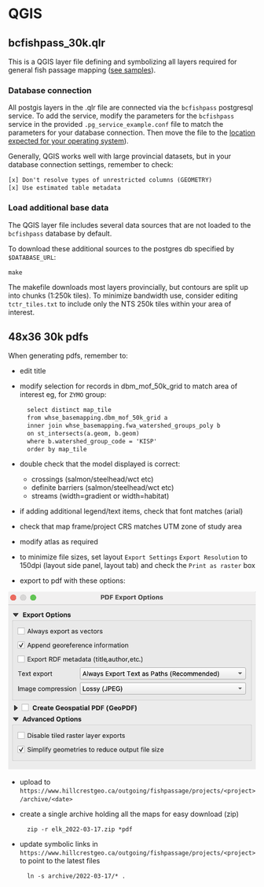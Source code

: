 # QGIS


## bcfishpass_30k.qlr

This is a QGIS layer file defining and symbolizing all layers required for general fish passage mapping ([see samples](https://www.hillcrestgeo.ca/outgoing/fishpassage/projects/)).

### Database connection

All postgis layers in the .qlr file are connected via the `bcfishpass` postgresql service. To add the service, modify the parameters for the `bcfishpass` service in the provided `.pg_service_example.conf` file to match the parameters for your database connection. Then move the file to the [location expected for your operating system](https://www.postgresql.org/docs/current/libpq-pgservice.html)).

Generally, QGIS works well with large provincial datasets, but in your database connection settings, remember to check:

    [x] Don't resolve types of unrestricted columns (GEOMETRY)
    [x] Use estimated table metadata


### Load additional base data

The QGIS layer file includes several data sources that are not loaded to the `bcfishpass` database by default.

To download these additional sources to the postgres db specified by `$DATABASE_URL`:

    make

The makefile downloads most layers provincially, but contours are split up into chunks (1:250k tiles).
To minimize bandwidth use, consider editing `tctr_tiles.txt` to include only the NTS 250k tiles within your area of interest.


## 48x36 30k pdfs

When generating pdfs, remember to:

- edit title
- modify selection for records in dbm_mof_50k_grid to match area of interest eg, for `ZYMO` group:

        select distinct map_tile 
        from whse_basemapping.dbm_mof_50k_grid a
        inner join whse_basemapping.fwa_watershed_groups_poly b
        on st_intersects(a.geom, b.geom)
        where b.watershed_group_code = 'KISP'
        order by map_tile

- double check that the model displayed is correct:
    + crossings (salmon/steelhead/wct etc)
    + definite barriers (salmon/steelhead/wct etc)
    + streams (width=gradient or width=habitat)
- if adding additional legend/text items, check that font matches (arial)
- check that map frame/project CRS matches UTM zone of study area
- modify atlas as required
- to minimize file sizes, set layout `Export Settings` `Export Resolution` to 150dpi (layout side panel, layout tab) and check the `Print as raster` box
- export to pdf with these options:

![pdf_export options](pdf_export_options.png)

- upload to `https://www.hillcrestgeo.ca/outgoing/fishpassage/projects/<project>/archive/<date>`
- create a single archive holding all the maps for easy download (zip)

        zip -r elk_2022-03-17.zip *pdf

- update symbolic links in `https://www.hillcrestgeo.ca/outgoing/fishpassage/projects/<project>` to point to the latest files

        ln -s archive/2022-03-17/* .
